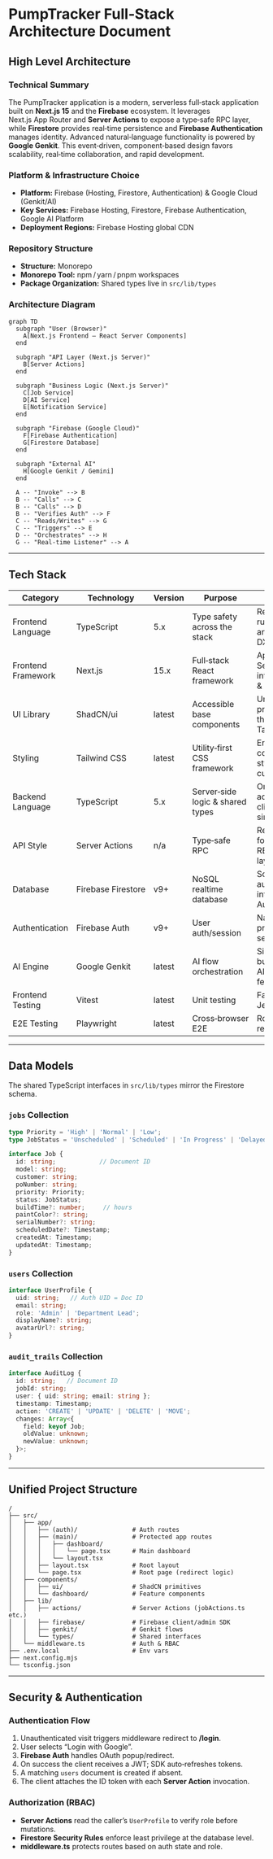 # PumpTracker Full‑Stack Architecture Document

## High Level Architecture

### Technical Summary

The PumpTracker application is a modern, serverless full‑stack application built on **Next.js 15** and the **Firebase** ecosystem. It leverages Next.js App Router and **Server Actions** to expose a type‑safe RPC layer, while **Firestore** provides real‑time persistence and **Firebase Authentication** manages identity. Advanced natural‑language functionality is powered by **Google Genkit**. This event‑driven, component‑based design favors scalability, real‑time collaboration, and rapid development.

### Platform & Infrastructure Choice

- **Platform:** Firebase (Hosting, Firestore, Authentication) & Google Cloud (Genkit/AI)
- **Key Services:** Firebase Hosting, Firestore, Firebase Authentication, Google AI Platform
- **Deployment Regions:** Firebase Hosting global CDN

### Repository Structure

- **Structure:** Monorepo
- **Monorepo Tool:** npm / yarn / pnpm workspaces
- **Package Organization:** Shared types live in `src/lib/types`

### Architecture Diagram

```mermaid
graph TD
  subgraph "User (Browser)"
    A[Next.js Frontend – React Server Components]
  end

  subgraph "API Layer (Next.js Server)"
    B[Server Actions]
  end

  subgraph "Business Logic (Next.js Server)"
    C[Job Service]
    D[AI Service]
    E[Notification Service]
  end

  subgraph "Firebase (Google Cloud)"
    F[Firebase Authentication]
    G[Firestore Database]
  end

  subgraph "External AI"
    H[Google Genkit / Gemini]
  end

  A -- "Invoke" --> B
  B -- "Calls" --> C
  B -- "Calls" --> D
  B -- "Verifies Auth" --> F
  C -- "Reads/Writes" --> G
  C -- "Triggers" --> E
  D -- "Orchestrates" --> H
  G -- "Real‑time Listener" --> A
```

---

## Tech Stack

| Category           | Technology         | Version | Purpose                          | Rationale                                               |
| ------------------ | ------------------ | ------- | -------------------------------- | ------------------------------------------------------- |
| Frontend Language  | TypeScript         | 5.x     | Type safety across the stack     | Reduces runtime errors and improves DX                  |
| Frontend Framework | Next.js            | 15.x    | Full‑stack React framework       | App Router + Server Actions integrate front & back ends |
| UI Library         | ShadCN/ui          | latest  | Accessible base components       | Unstyled primitives easily themed with Tailwind         |
| Styling            | Tailwind CSS       | latest  | Utility‑first CSS framework      | Enables rapid, consistent styling without custom CSS    |
| Backend Language   | TypeScript         | 5.x     | Server‑side logic & shared types | One language across client/server simplifies dev        |
| API Style          | Server Actions     | n/a     | Type‑safe RPC                    | Removes need for separate REST/GraphQL layer            |
| Database           | Firebase Firestore | v9+     | NoSQL realtime database          | Scales automatically & integrates with Auth             |
| Authentication     | Firebase Auth      | v9+     | User auth/session                | Native Google provider, secure                          |
| AI Engine          | Google Genkit      | latest  | AI flow orchestration            | Simplifies building AI‑powered features                 |
| Frontend Testing   | Vitest             | latest  | Unit testing                     | Fast, Jest‑compatible                                   |
| E2E Testing        | Playwright         | latest  | Cross‑browser E2E                | Robust & reliable                                       |

---

## Data Models

The shared TypeScript interfaces in `src/lib/types` mirror the Firestore schema.

### `jobs` Collection

```typescript
type Priority = 'High' | 'Normal' | 'Low';
type JobStatus = 'Unscheduled' | 'Scheduled' | 'In Progress' | 'Delayed' | 'Requires Attention';

interface Job {
  id: string;            // Document ID
  model: string;
  customer: string;
  poNumber: string;
  priority: Priority;
  status: JobStatus;
  buildTime?: number;     // hours
  paintColor?: string;
  serialNumber?: string;
  scheduledDate?: Timestamp;
  createdAt: Timestamp;
  updatedAt: Timestamp;
}
```

### `users` Collection

```typescript
interface UserProfile {
  uid: string;   // Auth UID = Doc ID
  email: string;
  role: 'Admin' | 'Department Lead';
  displayName?: string;
  avatarUrl?: string;
}
```

### `audit_trails` Collection

```typescript
interface AuditLog {
  id: string;   // Document ID
  jobId: string;
  user: { uid: string; email: string };
  timestamp: Timestamp;
  action: 'CREATE' | 'UPDATE' | 'DELETE' | 'MOVE';
  changes: Array<{
    field: keyof Job;
    oldValue: unknown;
    newValue: unknown;
  }>;
}
```

---

## Unified Project Structure

```plaintext
/
├── src/
│   ├── app/
│   │   ├── (auth)/               # Auth routes
│   │   ├── (main)/               # Protected app routes
│   │   │   ├── dashboard/
│   │   │   │   └── page.tsx      # Main dashboard
│   │   │   └── layout.tsx
│   │   ├── layout.tsx            # Root layout
│   │   └── page.tsx              # Root page (redirect logic)
│   ├── components/
│   │   ├── ui/                   # ShadCN primitives
│   │   └── dashboard/            # Feature components
│   ├── lib/
│   │   ├── actions/              # Server Actions (jobActions.ts etc.)
│   │   ├── firebase/             # Firebase client/admin SDK
│   │   ├── genkit/               # Genkit flows
│   │   └── types/                # Shared interfaces
│   └── middleware.ts             # Auth & RBAC
├── .env.local                    # Env vars
├── next.config.mjs
└── tsconfig.json
```

---

## Security & Authentication

### Authentication Flow

1. Unauthenticated visit triggers middleware redirect to **/login**.
2. User selects “Login with Google”.
3. **Firebase Auth** handles OAuth popup/redirect.
4. On success the client receives a JWT; SDK auto‑refreshes tokens.
5. A matching `users` document is created if absent.
6. The client attaches the ID token with each **Server Action** invocation.

### Authorization (RBAC)

- **Server Actions** read the caller’s `UserProfile` to verify role before mutations.
- **Firestore Security Rules** enforce least privilege at the database level.
- **middleware.ts** protects routes based on auth state and role.

